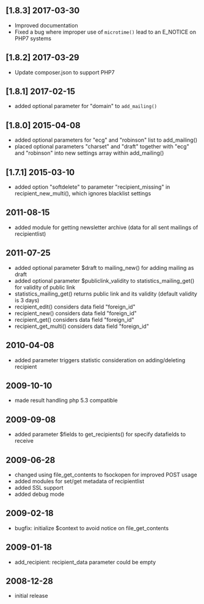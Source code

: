 ## [1.8.3] 2017-03-30
* Improved documentation
* Fixed a bug where improper use of `microtime()` lead to an E_NOTICE on PHP7 systems

## [1.8.2] 2017-03-29
* Update composer.json to support PHP7


## [1.8.1] 2017-02-15
* added optional parameter for "domain" to `add_mailing()`

## [1.8.0] 2015-04-08
* added optional parameters for "ecg" and "robinson" list to add_mailing()
* placed optional parameters "charset" and "draft" together with "ecg" and "robinson" into new settings array within add_mailing()

## [1.7.1] 2015-03-10
* added option "softdelete" to parameter "recipient_missing" in recipient_new_multi(), which ignores blacklist settings

## 2011-08-15
* added module for getting newsletter archive (data for all sent mailings of recipientlist)

## 2011-07-25
* added optional parameter $draft to mailing_new() for adding mailing as draft
* added optional parameter $publiclink_validity to statistics_mailing_get() for validity of public link
* statistics_mailing_get() returns public link and its validity (default validity is 3 days)
* recipient_edit() considers data field "foreign_id"
* recipient_new() considers data field "foreign_id"
* recipient_get() considers data field "foreign_id"
* recipient_get_multi() considers data field "foreign_id"

## 2010-04-08
* added parameter triggers statistic consideration on adding/deleting recipient

## 2009-10-10
* made result handling php 5.3 compatible

## 2009-09-08
* added parameter $fields to get_recipients() for specify datafields to receive

## 2009-06-28
* changed using file_get_contents to fsockopen for improved POST usage
* added modules for set/get metadata of recipientlist
* added SSL support
* added debug mode

## 2009-02-18
* bugfix: initialize $context to avoid notice on file_get_contents

## 2009-01-18
* add_recipient: recipient_data parameter could be empty

## 2008-12-28
* initial release
